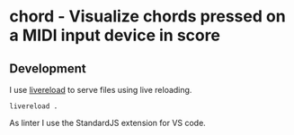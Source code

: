 # chord - Visualize chords pressed on a MIDI input device in score



## Development

I use [livereload](https://github.com/lepture/python-livereload) to serve files using live reloading.

```
livereload .
``` 

As linter I use the StandardJS extension for VS code.